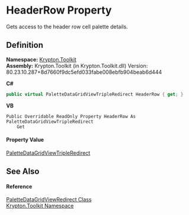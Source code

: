 # HeaderRow Property


Gets access to the header row cell palette details.



## Definition
**Namespace:** <a href="79d2eac2-21f4-54ff-7552-b20c33c30600.md">Krypton.Toolkit</a>  
**Assembly:** Krypton.Toolkit (in Krypton.Toolkit.dll) Version: 80.23.10.287+8d7660f9dc5efd033fabe008ebfb904beab6d444

**C#**
``` C#
public virtual PaletteDataGridViewTripleRedirect HeaderRow { get; }
```
**VB**
``` VB
Public Overridable ReadOnly Property HeaderRow As PaletteDataGridViewTripleRedirect
	Get
```



#### Property Value
<a href="a5da006a-a2ab-e91d-a98f-af675e867f21.md">PaletteDataGridViewTripleRedirect</a>

## See Also


#### Reference
<a href="ea91163e-137a-205f-1102-215735093cc4.md">PaletteDataGridViewRedirect Class</a>  
<a href="79d2eac2-21f4-54ff-7552-b20c33c30600.md">Krypton.Toolkit Namespace</a>  
